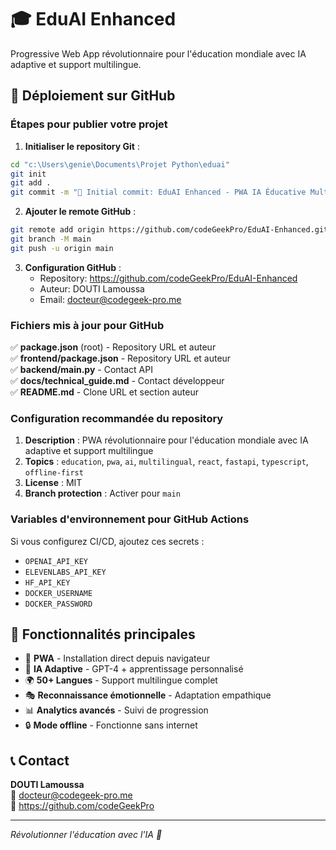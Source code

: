 # 🎓 EduAI Enhanced

Progressive Web App révolutionnaire pour l'éducation mondiale avec IA adaptive et support multilingue.

## 🚀 Déploiement sur GitHub

### Étapes pour publier votre projet

1. **Initialiser le repository Git** :
```bash
cd "c:\Users\genie\Documents\Projet Python\eduai"
git init
git add .
git commit -m "🎉 Initial commit: EduAI Enhanced - PWA IA Éducative Multilingue"
```

2. **Ajouter le remote GitHub** :
```bash
git remote add origin https://github.com/codeGeekPro/EduAI-Enhanced.git
git branch -M main
git push -u origin main
```

3. **Configuration GitHub** :
   - Repository: https://github.com/codeGeekPro/EduAI-Enhanced
   - Auteur: DOUTI Lamoussa
   - Email: docteur@codegeek-pro.me

### Fichiers mis à jour pour GitHub

✅ **package.json** (root) - Repository URL et auteur  
✅ **frontend/package.json** - Repository URL et auteur  
✅ **backend/main.py** - Contact API  
✅ **docs/technical_guide.md** - Contact développeur  
✅ **README.md** - Clone URL et section auteur  

### Configuration recommandée du repository

1. **Description** : PWA révolutionnaire pour l'éducation mondiale avec IA adaptive et support multilingue
2. **Topics** : `education`, `pwa`, `ai`, `multilingual`, `react`, `fastapi`, `typescript`, `offline-first`
3. **License** : MIT
4. **Branch protection** : Activer pour `main`

### Variables d'environnement pour GitHub Actions

Si vous configurez CI/CD, ajoutez ces secrets :
- `OPENAI_API_KEY`
- `ELEVENLABS_API_KEY`
- `HF_API_KEY`
- `DOCKER_USERNAME`
- `DOCKER_PASSWORD`

## 🌟 Fonctionnalités principales

- 📱 **PWA** - Installation direct depuis navigateur
- 🤖 **IA Adaptive** - GPT-4 + apprentissage personnalisé
- 🌍 **50+ Langues** - Support multilingue complet
- 🎭 **Reconnaissance émotionnelle** - Adaptation empathique
- 📊 **Analytics avancés** - Suivi de progression
- 🔒 **Mode offline** - Fonctionne sans internet

## 📞 Contact

**DOUTI Lamoussa**  
📧 docteur@codegeek-pro.me  
🐙 https://github.com/codeGeekPro

---
*Révolutionner l'éducation avec l'IA 🚀*
